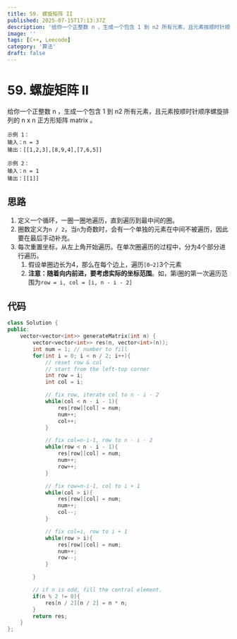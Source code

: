 ```yaml
---
title: 59. 螺旋矩阵 II
published: 2025-07-15T17:13:37Z
description: '给你一个正整数 n ，生成一个包含 1 到 n2 所有元素，且元素按顺时针顺序螺旋排列的 n x n 正方形矩阵 matrix 。'
image: ''
tags: [C++, Leecode]
category: '算法'
draft: false
---
```


# 59. 螺旋矩阵 II

给你一个正整数 n ，生成一个包含 1 到 n2 所有元素，且元素按顺时针顺序螺旋排列的 n x n 正方形矩阵 matrix 。

```
示例 1：
输入：n = 3
输出：[[1,2,3],[8,9,4],[7,6,5]]

示例 2：
输入：n = 1
输出：[[1]]
```

## 思路

1. 定义一个循环，一圈一圈地遍历，直到遍历到最中间的圈。
2. 圈数定义为`n / 2`，当`n`为奇数时，会有一个单独的元素在中间不被遍历，因此要在最后手动补充。
3. 每次重置坐标，从左上角开始遍历。在单次圈遍历的过程中，分为4个部分进行遍历。
   1. 假设单圈边长为4，那么在每个边上，遍历`[0~2]`3个元素
   2. **注意：随着向内前进，要考虑实际的坐标范围**。如，第i圈的第一次遍历范围为`row = i, col = [i, n - i - 2]`

## 代码

```cpp
class Solution {
public:
    vector<vector<int>> generateMatrix(int n) {
        vector<vector<int>> res(n, vector<int>(n));
        int num = 1; // number to fill 
        for(int i = 0; i < n / 2; i++){
            // reset row & col
            // start from the left-top corner
            int row = i;
            int col = i;

            // fix row, iterate col to n - i - 2
            while(col < n - i - 1){
                res[row][col] = num;
                num++;
                col++;
            }

            // fix col=n-i-1, row to n - i - 2
            while(row < n - i - 1){
                res[row][col] = num;
                num++;
                row++;
            }

            // fix row=n-i-1, col to i + 1
            while(col > i){
                res[row][col] = num;
                num++;
                col--;
            }

            // fix col=i, row to i + 1
            while(row > i){
                res[row][col] = num;
                num++;
                row--;
            } 

        }

        // if n is odd, fill the central element.
        if(n % 2 != 0){
            res[n / 2][n / 2] = n * n;
        }
        return res;
    }
};
```
